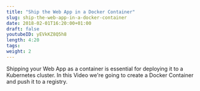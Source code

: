 ```yaml
---
title: "Ship the Web App in a Docker Container"
slug: ship-the-web-app-in-a-docker-container
date: 2018-02-01T16:20:00+01:00
draft: false
youtubeID: yEVkKZ8Q5h8
length: 4:20
tags: 
weight: 2
---
```


Shipping your Web App as a container is essential for deploying it to a Kubernetes cluster.
In this Video we're going to create a Docker Container and push it to a registry.
